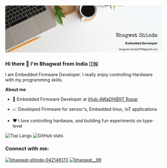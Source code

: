 ![](https://github.com/bhagwat-99/bhagwat-99/blob/main/profile_banner.png)

### Hi there 👋 I'm Bhagwat from India 🇮🇳

I am Embedded Firmware Developer. I really enjoy controlling Hardware with my programming skills.

**About me**

- 💼 Embedded Firmware Developer at [iHub-AWaDH@IIT Ropar](https://awadh.iitrpr.ac.in/)

- 📈 Developed Firmware for sensor's, Embedded linux, IoT applications

- ❤️ I love controlling hardware, and building fun experiments on type-level




![Top Langs](https://github-readme-stats.vercel.app/api/top-langs/?username=bhagwat-99&theme=tokyonight&show_icons=true&locale=en)
![GitHub stats](https://github-readme-stats.vercel.app/api?username=bhagwat-99&show_icons=true&theme=tokyonight)


<h3 align="left">Connect with me:</h3>
<p align="left">
<a href="https://linkedin.com/in/bhagwat-shinde-042146173" target="blank"><img align="center" src="https://raw.githubusercontent.com/rahuldkjain/github-profile-readme-generator/master/src/images/icons/Social/linked-in-alt.svg" alt="bhagwat-shinde-042146173" height="30" width="40" /></a>
<a href="https://instagram.com/bhagwat__99" target="blank"><img align="center" src="https://raw.githubusercontent.com/rahuldkjain/github-profile-readme-generator/master/src/images/icons/Social/instagram.svg" alt="bhagwat__99" height="30" width="40" /></a>
</p>


